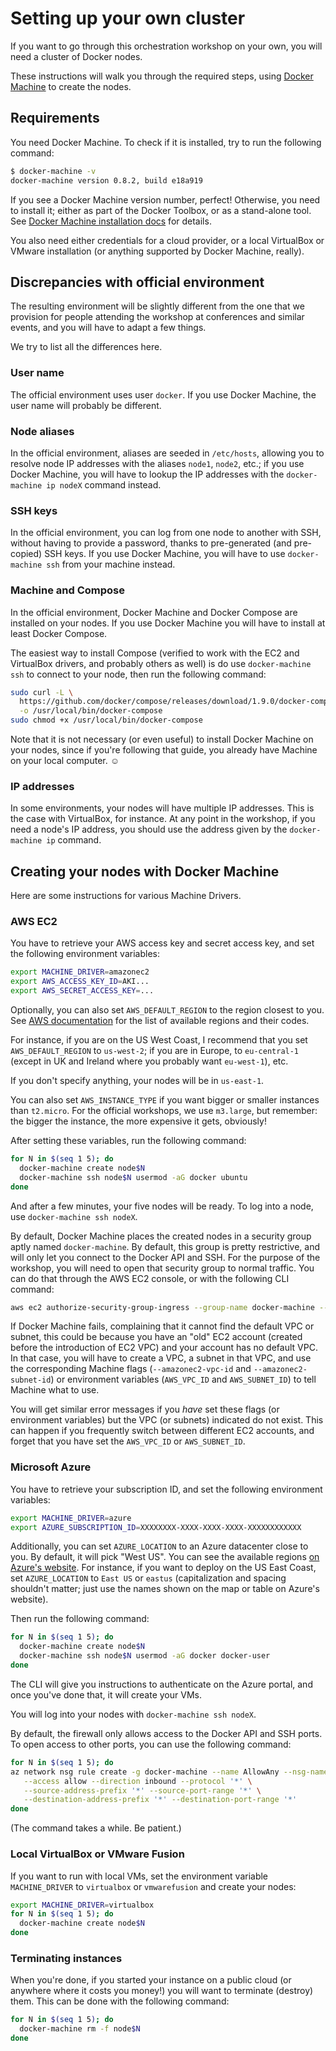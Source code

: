 # Setting up your own cluster 
If you want to go through this orchestration workshop on your own,
you will need a cluster of Docker nodes.

These instructions will walk you through the required steps,
using [Docker Machine](https://docs.docker.com/machine/) to
create the nodes.


## Requirements

You need Docker Machine. To check if it is installed, try to
run the following command:

```bash
$ docker-machine -v
docker-machine version 0.8.2, build e18a919
```

If you see a Docker Machine version number, perfect! Otherwise,
you need to install it; either as part of the Docker Toolbox,
or as a stand-alone tool. See [Docker Machine installation docs](
https://docs.docker.com/machine/install-machine/) for details.

You also need either credentials for a cloud provider, or a
local VirtualBox or VMware installation (or anything supported
by Docker Machine, really).


## Discrepancies with official environment

The resulting environment will be slightly different from the
one that we provision for people attending the workshop at
conferences and similar events, and you will have to adapt a
few things.

We try to list all the differences here.


### User name

The official environment uses user `docker`. If you use
Docker Machine, the user name will probably be different.

### Node aliases

In the official environment, aliases are seeded in
`/etc/hosts`, allowing you to resolve node IP addresses
with the aliases `node1`, `node2`, etc.; if you use
Docker Machine, you will have to lookup the IP addresses
with the `docker-machine ip nodeX` command instead.

### SSH keys

In the official environment, you can log from one node
to another with SSH, without having to provide a password,
thanks to pre-generated (and pre-copied) SSH keys.
If you use Docker Machine, you will have to use
`docker-machine ssh` from your machine instead.

### Machine and Compose

In the official environment, Docker Machine and Docker
Compose are installed on your nodes. If you use Docker
Machine you will have to install at least Docker Compose.

The easiest way to install Compose (verified to work
with the EC2 and VirtualBox drivers, and probably others
as well) is do use `docker-machine ssh` to connect
to your node, then run the following command:

```bash
sudo curl -L \
  https://github.com/docker/compose/releases/download/1.9.0/docker-compose-`uname -s`-`uname -m` \
  -o /usr/local/bin/docker-compose
sudo chmod +x /usr/local/bin/docker-compose
```

Note that it is not necessary (or even useful) to
install Docker Machine on your nodes, since if you're
following that guide, you already have Machine on
your local computer. ☺


### IP addresses

In some environments, your nodes will have multiple
IP addresses. This is the case with VirtualBox, for
instance. At any point in the workshop, if you need
a node's IP address, you should use the address
given by the `docker-machine ip` command.


## Creating your nodes with Docker Machine

Here are some instructions for various Machine Drivers.


### AWS EC2

You have to retrieve your AWS access key and secret access key,
and set the following environment variables:

```bash
export MACHINE_DRIVER=amazonec2
export AWS_ACCESS_KEY_ID=AKI...
export AWS_SECRET_ACCESS_KEY=...
```

Optionally, you can also set `AWS_DEFAULT_REGION` to the region
closest to you. See [AWS documentation](http://docs.aws.amazon.com/AWSEC2/latest/UserGuide/using-regions-availability-zones.html#concepts-available-regions)
for the list of available regions and their codes.

For instance, if you are on the US West Coast, I recommend
that you set `AWS_DEFAULT_REGION` to `us-west-2`; if you are
in Europe, to `eu-central-1` (except in UK and Ireland where
you probably want `eu-west-1`), etc.

If you don't specify anything, your nodes will be in `us-east-1`.

You can also set `AWS_INSTANCE_TYPE` if you want bigger or smaller
instances than `t2.micro`. For the official workshops, we use
`m3.large`, but remember: the bigger the instance, the more
expensive it gets, obviously!

After setting these variables, run the following command:

```bash
for N in $(seq 1 5); do
  docker-machine create node$N
  docker-machine ssh node$N usermod -aG docker ubuntu
done
```

And after a few minutes, your five nodes will be ready. To log
into a node, use `docker-machine ssh nodeX`.

By default, Docker Machine places the created nodes in a
security group aptly named `docker-machine`. By default, this
group is pretty restrictive, and will only let you connect
to the Docker API and SSH. For the purpose of the workshop,
you will need to open that security group to normal traffic.
You can do that through the AWS EC2 console, or with the
following CLI command:

```bash
aws ec2 authorize-security-group-ingress --group-name docker-machine --protocol -1 --cidr 0.0.0.0/0
```

If Docker Machine fails, complaining that it cannot find
the default VPC or subnet, this could be because you have
an "old" EC2 account (created before the introduction of EC2
VPC) and your account has no default VPC. In that case,
you will have to create a VPC, a subnet in that VPC,
and use the corresponding Machine flags (`--amazonec2-vpc-id`
and `--amazonec2-subnet-id`) or environment variables
(`AWS_VPC_ID` and `AWS_SUBNET_ID`) to tell Machine what to use.

You will get similar error messages if you *have* set these
flags (or environment variables) but the VPC (or subnets)
indicated do not exist. This can happen if you frequently
switch between different EC2 accounts, and forget that you
have set the `AWS_VPC_ID` or `AWS_SUBNET_ID`.


### Microsoft Azure

You have to retrieve your subscription ID, and set the following environment
variables:

```bash
export MACHINE_DRIVER=azure
export AZURE_SUBSCRIPTION_ID=XXXXXXXX-XXXX-XXXX-XXXX-XXXXXXXXXXXX
```

Additionally, you can set `AZURE_LOCATION` to an Azure datacenter
close to you. By default, it will pick "West US". You can see
the available regions [on Azure's website](
https://azure.microsoft.com/en-us/regions/services/).
For instance, if you want to deploy on the US East Coast,
set `AZURE_LOCATION` to `East US` or `eastus` (capitalization
and spacing shouldn't matter; just use the names shown on the
map or table on Azure's website).

Then run the following command:

```bash
for N in $(seq 1 5); do
  docker-machine create node$N
  docker-machine ssh node$N usermod -aG docker docker-user
done
```

The CLI will give you instructions to authenticate on the Azure portal,
and once you've done that, it will create your VMs.

You will log into your nodes with `docker-machine ssh nodeX`.

By default, the firewall only allows access to the Docker API
and SSH ports. To open access to other ports, you can use the
following command:

```bash
for N in $(seq 1 5); do
az network nsg rule create -g docker-machine --name AllowAny --nsg-name node$N-firewall \
   --access allow --direction inbound --protocol '*' \
   --source-address-prefix '*' --source-port-range '*' \
   --destination-address-prefix '*' --destination-port-range '*'
done
```

(The command takes a while. Be patient.)


### Local VirtualBox or VMware Fusion

If you want to run with local VMs, set the environment variable
`MACHINE_DRIVER` to `virtualbox` or `vmwarefusion` and create your nodes:

```bash
export MACHINE_DRIVER=virtualbox
for N in $(seq 1 5); do
  docker-machine create node$N
done
```


### Terminating instances

When you're done, if you started your instance on a public
cloud (or anywhere where it costs you money!) you will want to
terminate (destroy) them. This can be done with the following
command:

```bash
for N in $(seq 1 5); do
  docker-machine rm -f node$N
done
```



